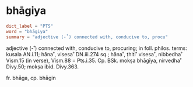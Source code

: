 # bhāgiya

``` toml
dict_label = "PTS"
word = "bhāgiya"
summary = "adjective (-˚) connected with, conducive to, procu"
```

adjective (\-˚) connected with, conducive to, procuring; in foll. philos. terms: kusala AN.i.11; hāna˚, visesa˚ DN.iii.274 sq.; hāna˚, ṭhiti˚ visesa˚, nibbedha˚ Vism.15 (in verse), Vism.88 = Pts.i.35. Cp. BSk. mokṣa bhāgīya, nirvedha˚ Divy.50; mokṣa ibid. Divy.363.

fr. bhāga, cp. bhāgin

